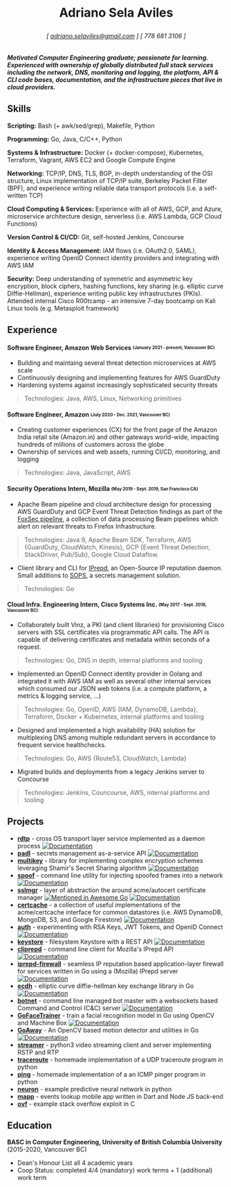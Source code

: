 # <p align=center>Adriano Sela Aviles</p>

###### <p align=center> [ adriano.selaviles@gmail.com ] [ 778 681 3106 ] </p>

##### Motivated Computer Engineering graduate; passionate for learning. Experienced with ownership of globally distributed full stack services including the network, DNS, monitoring and logging, the platform, API & CLI code bases, documentation, and the infrastructure pieces that live in cloud providers.

## Skills

**Scripting:** Bash (+ awk/sed/grep), Makefile, Python

**Programming:** Go, Java, C/C++, Python

**Systems & Infrastructure:** Docker (+ docker-compose), Kubernetes, Terraform, Vagrant, AWS EC2 and Google Compute Engine

**Networking:** TCP/IP, DNS, TLS, BGP, in-depth understanding of the OSI structure, Linux implementation of TCP/IP suite, Berkeley Packet Filter (BPF), and experience writing reliable data transport protocols (i.e. a self-written TCP)

**Cloud Computing & Services:** Experience with all of AWS, GCP, and Azure, microservice architecture design, serverless (i.e. AWS Lambda, GCP Cloud Functions)

**Version Control & CI/CD:** Git, self-hosted Jenkins, Concourse

**Identity & Access Management:** IAM flows (i.e. OAuth2.0, SAML), experience writing OpenID Connect identity providers and integrating with AWS IAM

**Security:** Deep understanding of symmetric and asymmetric key encryption, block ciphers, hashing functions, key sharing (e.g. elliptic curve Diffie-Hellman), experience writing public key infrastructures (PKIs). Attended internal Cisco R00tcamp - an intensive 7-day bootcamp on Kali Linux tools (e.g. Metasploit framework)

## Experience

#### **Software Engineer, Amazon Web Services** <sub><sup>(January 2021 - present, Vancouver BC)</sup></sub>

- Building and maintaing several threat detection microservices at AWS scale
- Continuously designing and implementing features for AWS GuardDuty
- Hardening systems against increasingly sophisticated security threats

> Technologies: Java, AWS, Linux, Networking primitives

#### **Software Engineer, Amazon** <sub><sup>(July 2020 - Dec. 2021, Vancouver BC)</sup></sub>

- Creating customer experiences (CX) for the front page of the Amazon India retail site (Amazon.in) and other gateways world-wide, impacting hundreds of millions of customers across the globe
- Ownership of services and web assets, running CI/CD, monitoring, and logging

> Technologies: Java, JavaScript, AWS

#### **Security Operations Intern, Mozilla** <sub><sup>(May 2019 - Sept. 2019, San Francisco CA)</sup></sub>

- Apache Beam pipeline and cloud architecture design for processing AWS GuardDuty and GCP Event Threat Detection findings as part of the [FoxSec pipeline](https://github.com/mozilla-services/foxsec-pipeline), a collection of data processing Beam pipelines which alert on relevant threats to Firefox Infrastructure.

> Technologies: Java 9, Apache Beam SDK, Terraform, AWS {GuardDuty, CloudWatch, Kinesis}, GCP {Event Threat Detection, StackDriver, Pub/Sub}, Google Cloud Dataflow.

- Client library and CLI for [IPrepd](https://github.com/mozilla-services/iprepd), an Open-Source IP reputation daemon. Small additions to [SOPS](https://github.com/mozilla/sops), a secrets management solution.

> Technologies: Go

#### **Cloud Infra. Engineering Intern, Cisco Systems Inc.** <sub><sup>(May 2017 - Sept. 2018, Vancouver BC)</sup></sub>

- Collaborately built Vinz, a PKI (and client libraries) for provisioning Cisco servers with SSL certificates via programmatic API calls. The API is capable of delivering certificates and metadata within seconds of a request.

> Technologies: Go, DNS in depth, internal platforms and tooling

- Implemented an OpenID Connect identity provider in Golang and integrated it with AWS IAM as well as several other internal services which consumed our JSON web tokens (i.e. a compute platform, a metrics & logging service, ...)

> Technologies: Go, OpenID, AWS {IAM, DynamoDB, Lambda}, Terraform, Docker + Kubernetes, internal platforms and tooling

- Designed and implemented a high availability (HA) solution for multiplexing DNS among multiple redundant servers in accordance to frequent service healthchecks.

> Technologies: Go, AWS {Route53, CloudWatch, Lambda}

- Migrated builds and deployments from a legacy Jenkins server to Concourse

> Technologies: Jenkins, Councourse, AWS, internal platforms and tooling

## Projects

- [**rdtp**](https://github.com/adrianosela/rdtp) - cross OS transport layer service implemented as a daemon process [![Documentation](https://godoc.org/github.com/adrianosela/rdtp?status.svg)](https://godoc.org/github.com/adrianosela/rdtp)
- [**padl**](https://github.com/adrianosela/padl) - secrets management as-a-service API [![Documentation](https://godoc.org/github.com/adrianosela/padl?status.svg)](https://godoc.org/github.com/adrianosela/padl)
- [**multikey**](https://github.com/adrianosela/multikey) - library for implementing complex encryption schemes leveraging Shamir's Secret Sharing algorithm [![Documentation](https://godoc.org/github.com/adrianosela/multikey?status.svg)](https://godoc.org/github.com/adrianosela/multikey)
- [**spoof**](https://github.com/adrianosela/spoof) - command line utility for injecting spoofed frames into a network [![Documentation](https://godoc.org/github.com/adrianosela/spoof?status.svg)](https://godoc.org/github.com/adrianosela/spoof)
- [**sslmgr**](https://github.com/adrianosela/sslmgr) - layer of abstraction the around acme/autocert certificate manager [![Mentioned in Awesome Go](https://awesome.re/mentioned-badge.svg)](https://github.com/avelino/awesome-go#security) [![Documentation](https://godoc.org/github.com/adrianosela/sslmgr?status.svg)](https://godoc.org/github.com/adrianosela/sslmgr)
- [**certcache**](https://github.com/adrianosela/certcache) - a collection of useful implementations of the acme/certcache interface for common datastores (i.e. AWS DynamoDB, MongoDB, S3, and Google Firestore) [![Documentation](https://godoc.org/github.com/adrianosela/sslmgr?status.svg)](https://godoc.org/github.com/adrianosela/sslmgr)
- [**auth**](https://github.com/adrianosela/auth) - experimenting with RSA Keys, JWT Tokens, and OpenID Connect [![Documentation](https://godoc.org/github.com/adrianosela/auth?status.svg)](https://godoc.org/github.com/adrianosela/auth)
- [**keystore**](https://github.com/adrianosela/keystore) - filesystem Keystore with a REST API [![Documentation](https://godoc.org/github.com/adrianosela/keystore?status.svg)](https://godoc.org/github.com/adrianosela/keystore)
- [**cliprepd**](https://github.com/adrianosela/cliprepd) - command line client for Mozilla's IPrepd API [![Documentation](https://godoc.org/github.com/adrianosela/cliprepd?status.svg)](https://godoc.org/github.com/adrianosela/cliprepd)
- [**iprepd-firewall**](https://github.com/adrianosela/iprepd-firewall) - seamless IP reputation based application-layer firewall for services written in Go using a (Mozilla) IPrepd server [![Documentation](https://godoc.org/github.com/adrianosela/iprepd-firewall?status.svg)](https://godoc.org/github.com/adrianosela/iprepd-firewall/fwmw)
- [**ecdh**](https://github.com/adrianosela/ecdh) - elliptic curve diffie-hellman key exchange library in Go [![Documentation](https://godoc.org/github.com/adrianosela/ecdh?status.svg)](https://godoc.org/github.com/adrianosela/ecdh)
- [**botnet**](https://github.com/adrianosela/botnet) - command line managed bot master with a websockets based Command and Control (C&C) server [![Documentation](https://godoc.org/github.com/adrianosela/botnet?status.svg)](https://godoc.org/github.com/adrianosela/botnet)
- [**GoFaceTrainer**](https://github.com/adrianosela/GoFaceTrainer) - train a facial recognition model in Go using OpenCV and Machine Box [![Documentation](https://godoc.org/github.com/adrianosela/GoFaceTrainer?status.svg)](https://godoc.org/github.com/adrianosela/GoFaceTrainer)
- [**GoAway**](https://github.com/adrianosela/GoAway) - An OpenCV based motion detector and utilities in Go [![Documentation](https://godoc.org/github.com/adrianosela/GoAway?status.svg)](https://godoc.org/github.com/adrianosela/GoAway)
- [**streamer**](https://github.com/adrianosela/streamer) - python3 video streaming client and server implementing RSTP and RTP
- [**traceroute**](https://github.com/adrianosela/traceroute) - homemade implementation of a UDP traceroute program in python 
- [**ping**](https://github.com/adrianosela/traceroute) - homemade implementation of a an ICMP pinger program in python
- [**neuron**](https://github.com/adrianosela/neuron) - example predictive neural network in python
- [**mapp**](https://github.com/adrianosela/mapp) - events lookup mobile app written in Dart and Node JS back-end
- [**ovf**](https://github.com/adrianosela/ovf) - example stack overflow exploit in C

## Education

**BASC in Computer Engineering, University of British Columbia University** (2015-2020, Vancouver BC)

- Dean's Honour List all 4 academic years
- Coop Status: completed 4/4 (mandatory) work terms + 1 (additional) work term
